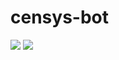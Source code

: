 # censys-bot

![](https://cdn.discordapp.com/attachments/662081597171826739/762201037896679444/unknown.png)
![](https://cdn.discordapp.com/attachments/663456836581720086/762218780381544448/unknown.png)
